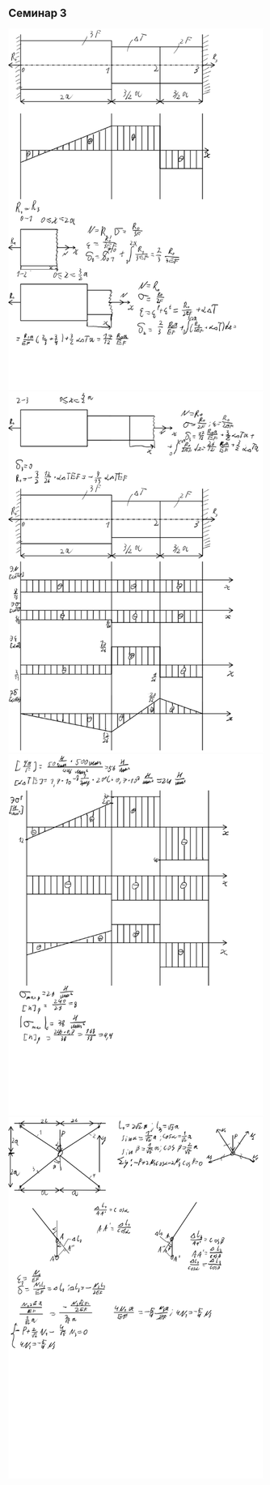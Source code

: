 ## Семинар 3

<img src=source-figures/sem3-1.png>
<img src=source-figures/sem3-2.png>
<img src=source-figures/sem3-3.png>
<img src=source-figures/sem3-4.png>
